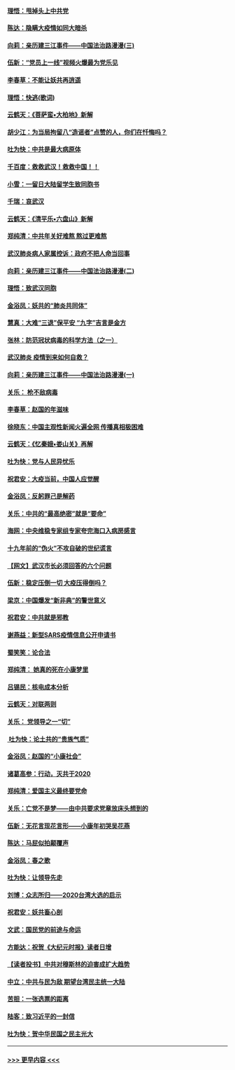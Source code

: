 #### [理悟：甩掉头上中共党](../pages/nsc993/n11838826.md?t=02022001) 
#### [陈达：隐瞒大疫情如同大暗杀](../pages/nsc993/n11838771.md?t=02022001) 
#### [向莉：亲历建三江事件——中国法治路漫漫(三)](../pages/nsc993/n11831825.md?t=02022001) 
#### [伍新：“党员上一线”视频火爆最为党乐见](../pages/nsc993/n11838200.md?t=02022001) 
#### [李春草：不能让妖共再逍遥](../pages/nsc993/n11838102.md?t=02022001) 
#### [理悟：快逃(歌词)](../pages/nsc993/n11838083.md?t=02022001) 
#### [云鹤天：《菩萨蛮▪大柏地》新解](../pages/nsc993/n11838059.md?t=02022001) 
#### [胡少江：为当局拘留八“造谣者”点赞的人，你们在忏悔吗？](../pages/nsc993/n11836801.md?t=02022001) 
#### [吐为快：中共是最大病原体](../pages/nsc993/n11836748.md?t=02022001) 
#### [千百度：救救武汉！救救中国！！](../pages/nsc993/n11836145.md?t=02022001) 
#### [小雪：一留日大陆留学生致同胞书](../pages/nsc993/n11834624.md?t=02022001) 
#### [千瑞：哀武汉](../pages/nsc993/n11833647.md?t=02022001) 
#### [云鹤天：《清平乐▪六盘山》新解](../pages/nsc993/n11833611.md?t=02022001) 
#### [郑纯清：中共年关好难熬 熬过更难熬](../pages/nsc993/n11833489.md?t=02022001) 
#### [武汉肺炎病人家属控诉：政府不把人命当回事](../pages/nsc993/n11833205.md?t=02022001) 
#### [向莉：亲历建三江事件——中国法治路漫漫(二)](../pages/nsc993/n11829102.md?t=02022001) 
#### [理悟：致武汉同胞](../pages/nsc993/n11831522.md?t=02022001) 
#### [金浴凤：妖共的“肺炎共同体”](../pages/nsc993/n11829448.md?t=02022001) 
#### [慧真：大难“三退”保平安 “九字”吉言是金方](../pages/nsc993/n11829501.md?t=02022001) 
#### [张林：防范冠状病毒的科学方法（之一）](../pages/nsc993/n11828618.md?t=02022001) 
#### [武汉肺炎 疫情到来如何自救？](../pages/nsc993/n11827632.md?t=02022001) 
#### [向莉：亲历建三江事件——中国法治路漫漫(一)](../pages/nsc993/n11827190.md?t=02022001) 
#### [关乐： 枪不敌病毒](../pages/nsc993/n11826746.md?t=02022001) 
#### [李春草：赵国的年滋味](../pages/nsc993/n11826321.md?t=02022001) 
#### [徐晓东：中国主观性新闻火遍全网 传播真相极困难](../pages/nsc993/n11826508.md?t=02022001) 
#### [云鹤天：《忆秦娥▪娄山关》再解](../pages/nsc993/n11824682.md?t=02022001) 
#### [吐为快：党与人民异忧乐](../pages/nsc993/n11824660.md?t=02022001) 
#### [祝君安：大疫当前，中国人应觉醒](../pages/nsc993/n11821946.md?t=02022001) 
#### [金浴凤：反躬罪己是解药](../pages/nsc993/n11820280.md?t=02022001) 
#### [关乐：中共的“最高绝密”就是“要命”](../pages/nsc993/n11816946.md?t=02022001) 
#### [海网：中央维稳专家组专家夸完海口入病房感言](../pages/nsc993/n11815138.md?t=02022001) 
#### [十九年前的“伪火”不攻自破的世纪谎言](../pages/nsc993/n11813238.md?t=02022001) 
#### [【网文】武汉市长必须回答的六个问题](../pages/nsc993/n11813848.md?t=02022001) 
#### [伍新：稳定压倒一切 大疫压得倒吗？](../pages/nsc993/n11812634.md?t=02022001) 
#### [梁京：中国爆发“新非典”的警世意义](../pages/nsc993/n11812554.md?t=02022001) 
#### [祝君安：中共就是邪教](../pages/nsc993/n11812431.md?t=02022001) 
#### [谢燕益：新型SARS疫情信息公开申请书](../pages/nsc993/n11808840.md?t=02022001) 
#### [蜀笑笑：论合法](../pages/nsc993/n11808064.md?t=02022001) 
#### [郑纯清： 她真的死在小康梦里](../pages/nsc993/n11806623.md?t=02022001) 
#### [吕锡民：核电成本分析](../pages/nsc993/n11806284.md?t=02022001) 
#### [云鹤天：对联两则](../pages/nsc993/n11805957.md?t=02022001) 
#### [关乐： 党领导之一“切”](../pages/nsc993/n11804505.md?t=02022001) 
#### [ 吐为快：论土共的“贵族气质”](../pages/nsc993/n11804490.md?t=02022001) 
#### [金浴凤：赵国的“小康社会”](../pages/nsc993/n11804452.md?t=02022001) 
#### [诸葛高参：行动，灭共于2020](../pages/nsc993/n11804120.md?t=02022001) 
#### [郑纯清：爱国主义最终要党命](../pages/nsc993/n11802197.md?t=02022001) 
#### [关乐：亡党不是梦——由中共要求党章放床头想到的](../pages/nsc993/n11802156.md?t=02022001) 
#### [伍新：无花言现花言形——小康年初哭吴花燕](../pages/nsc993/n11800044.md?t=02022001) 
#### [陈达：马屁似拍颠覆声](../pages/nsc993/n11800010.md?t=02022001) 
#### [金浴凤：春之歌](../pages/nsc993/n11797687.md?t=02022001) 
#### [吐为快：让领导先走](../pages/nsc993/n11797512.md?t=02022001) 
#### [刘博：众志所归——2020台湾大选的启示](../pages/nsc993/n11796878.md?t=02022001) 
#### [祝君安：妖共畜心剖](../pages/nsc993/n11794273.md?t=02022001) 
#### [文武：国民党的前途与命运](../pages/nsc993/n11794198.md?t=02022001) 
#### [方能达：祝贺《大纪元时报》读者日增](../pages/nsc993/n11793807.md?t=02022001) 
#### [【读者投书】中共对穆斯林的迫害成扩大趋势](../pages/nsc993/n11791371.md?t=02022001) 
#### [中立：中共与民为敌 期望台湾民主统一大陆](../pages/nsc993/n11790392.md?t=02022001) 
#### [苦胆：一张选票的距离](../pages/nsc993/n11788914.md?t=02022001) 
#### [陆客：致习近平的一封信](../pages/nsc993/n11788867.md?t=02022001) 
#### [吐为快：贺中华民国之民主光大](../pages/nsc993/n11788618.md?t=02022001) 

----
#### [ >>> 更早内容 <<< ](../indexes/nsc993-earlier.md)
